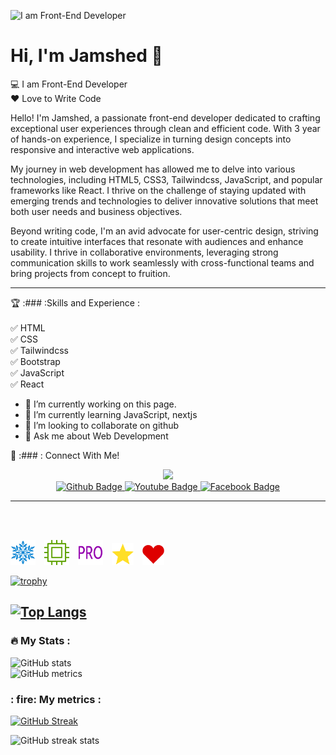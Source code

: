 ![I am Front-End Developer](https://i.ibb.co/tXrvRd9/github-banner.png)
# Hi, I'm Jamshed 👋 <br/>
💻 I am Front-End Developer <br/>
❤ Love to Write Code 

Hello! I'm Jamshed, a passionate front-end developer dedicated to crafting exceptional user experiences through clean and efficient code. With 3 year of hands-on experience, I specialize in turning design concepts into responsive and interactive web applications.

My journey in web development has allowed me to delve into various technologies, including HTML5, CSS3, Tailwindcss, JavaScript, and popular frameworks like React. I thrive on the challenge of staying updated with emerging trends and technologies to deliver innovative solutions that meet both user needs and business objectives.

Beyond writing code, I'm an avid advocate for user-centric design, striving to create intuitive interfaces that resonate with audiences and enhance usability. I thrive in collaborative environments, leveraging strong communication skills to work seamlessly with cross-functional teams and bring projects from concept to fruition.
<hr/>

🏆 :### :Skills and Experience : <br/><br/>
✅ HTML <br/> 
✅ CSS <br/>
✅ Tailwindcss <br/>
✅ Bootstrap <br/>
✅ JavaScript <br/>
✅ React <br/>

- 🔭 I’m currently working on this page. 
- 🌱 I’m currently learning JavaScript, nextjs 
- 👯 I’m looking to collaborate on github 
- 💬 Ask me about Web Development 

📶 :### : Connect With Me! <br/>
<div id="header" align="center">
  <img src="https://media.giphy.com/media/M9gbBd9nbDrOTu1Mqx/giphy.gif" width="100"/>
</div>
<div id="badges" align="center">
  <a href="https://github.com/JAMSHEDWEBDEV">
    <img src="https://img.shields.io/badge/Github-blue?style=for-the-badge&logo=github&logoColor=white" alt="Github Badge"/>
  </a>
  <a href="https://www.youtube.com/channel/https://www.youtube.com/@mdjamshedmia3038">
    <img src="https://img.shields.io/badge/YouTube-red?style=for-the-badge&logo=youtube&logoColor=white" alt="Youtube Badge"/>
  </a>
  <a href="https://www.facebook.com/https://www.facebook.com/Mdjamshedmia">
    <img src="https://img.shields.io/badge/Facebook-blue?style=for-the-badge&logo=facebook&logoColor=white" alt="Facebook Badge"/>
  </a>
</div>  
<hr/> <br/><br/>

<a href='https://archiveprogram.github.com/'><img src='https://raw.githubusercontent.com/acervenky/animated-github-badges/master/assets/acbadge.gif' width='40' height='40'></a> <a href='https://docs.github.com/en/developers'><img src='https://raw.githubusercontent.com/acervenky/animated-github-badges/master/assets/devbadge.gif' width='40' height='40'></a> <a href='https://github.com/pricing'><img src='https://raw.githubusercontent.com/acervenky/animated-github-badges/master/assets/pro.gif' width='40' height='40'></a> <a href='https://stars.github.com/'><img src='https://raw.githubusercontent.com/acervenky/animated-github-badges/master/assets/starbadge.gif' width='35' height='35'></a> <a href='https://docs.github.com/en/github/supporting-the-open-source-community-with-github-sponsors'><img src='https://raw.githubusercontent.com/acervenky/animated-github-badges/master/assets/sponsorbadge.gif' width='35' height='35'></a> 

[![trophy](https://github-profile-trophy.vercel.app/?username=JAMSHEDWEBDEV)](https://github.com/ryo-ma/github-profile-trophy)

[![Top Langs](https://github-readme-stats.vercel.app/api/top-langs/?username=JAMSHEDWEBDEV&layout=compact&theme=vision-friendly-dark)](https://github.com/anuraghazra/github-readme-stats)
---
### :fire: My Stats : <br/>
![GitHub stats](https://github-readme-stats.vercel.app/api?username=JAMSHEDWEBDEV&show_icons=true&count_private=true)  
![GitHub metrics](https://metrics.lecoq.io/JAMSHEDWEBDEV) 

### : fire: My metrics : <br/>
[![GitHub Streak](https://github-readme-streak-stats.herokuapp.com?user=JAMSHEDWEBDEV&theme=radical)](https://git.io/streak-stats) 

![GitHub streak stats](https://streak-stats.demolab.com/?user=JAMSHEDWEBDEV)  

